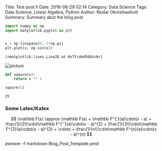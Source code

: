 Title: Test post II
Date: 2018-08-29 02:14
Category: Data Science
Tags: Data Science, Linear Algebra, Python
Author: Nodar Okroshiashvili
Summary: Summary abut the blog post




```python
import numpy as np
import matplotlib.pyplot as plt


x = np.linspace(0, 2*np.pi)
plt.plot(x, np.sin(x))
```

```
[<matplotlib.lines.Line2D at 0x7fcabd56b5c0>]
```

![picture]({static}../../images/Blog_Post_Template_figure1_1.png)




```python
def sqaure(x):
    return x ** 2

sqaure(5)
```

```
25
```




### Some Latex/Katex


$$
\mathbb F(x) \approx
\mathbb F(a) + \mathbb F^{'}(a)\cdot(x - a) + \frac{1}{2!}\cdot\mathbb F^{''}(a)\cdot(x - a)^{2} + 
\frac{1}{3!}\cdot\mathbb F^{3}(a)\cdot(x - a)^{3} + \cdots + \frac{1}{n!}\cdot\mathbb F^{n}(a)\cdot(x - a)^{n}
$$


pweave -f markdown Blog_Post_Template.pmd

